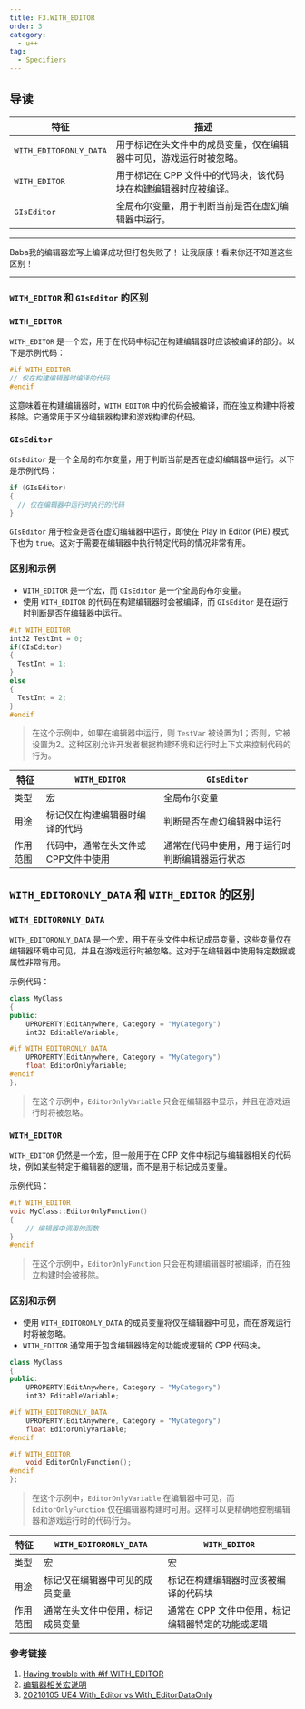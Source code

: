 ```yaml
---
title: F3.WITH_EDITOR
order: 3
category:
  - u++
tag:
  - Specifiers
---
```

## 导读

| 特征                     | 描述                                 |
|------------------------|------------------------------------|
| `WITH_EDITORONLY_DATA` | 用于标记在头文件中的成员变量，仅在编辑器中可见，游戏运行时被忽略。  |
| `WITH_EDITOR`          | 用于标记在 CPP 文件中的代码块，该代码块在构建编辑器时应被编译。 |
| `GIsEditor`            | 全局布尔变量，用于判断当前是否在虚幻编辑器中运行。          |

<hr>

<chatmessage avatar="../../assets/emoji/bqb (4).png" :avatarWidth="40">
Baba我的编辑器宏写上编译成功但打包失败了！
</chatmessage>

<chatmessage avatar="../../assets/emoji/bqb (2).png" :avatarWidth="40" alignLeft>
让我康康！看来你还不知道这些区别！
</chatmessage>

<hr>

### `WITH_EDITOR` 和 `GIsEditor` 的区别

###  `WITH_EDITOR`

`WITH_EDITOR` 是一个宏，用于在代码中标记在构建编辑器时应该被编译的部分。以下是示例代码：

```cpp
#if WITH_EDITOR 
// 仅在构建编辑器时编译的代码
#endif  
```
<chatmessage avatar="../../assets/emoji/blzt.png" :avatarWidth="40" alignLeft>

这意味着在构建编辑器时，`WITH_EDITOR` 中的代码会被编译，而在独立构建中将被移除。它通常用于区分编辑器构建和游戏构建的代码。

</chatmessage>

###  `GIsEditor`

`GIsEditor` 是一个全局的布尔变量，用于判断当前是否在虚幻编辑器中运行。以下是示例代码：

```cpp
if (GIsEditor) 
{
  // 仅在编辑器中运行时执行的代码
}
```
<chatmessage avatar="../../assets/emoji/dsyj.png" :avatarWidth="40" alignLeft>

`GIsEditor` 用于检查是否在虚幻编辑器中运行，即使在 Play In Editor (PIE) 模式下也为 `true`。这对于需要在编辑器中执行特定代码的情况非常有用。

</chatmessage>

### 区别和示例

- `WITH_EDITOR` 是一个宏，而 `GIsEditor` 是一个全局的布尔变量。
- 使用 `WITH_EDITOR` 的代码在构建编辑器时会被编译，而 `GIsEditor` 是在运行时判断是否在编辑器中运行。

```cpp
#if WITH_EDITOR 
int32 TestInt = 0;     
if(GIsEditor)     
{         
  TestInt = 1;             
}     
else     
{         
  TestInt = 2;     
}
#endif 
```

>在这个示例中，如果在编辑器中运行，则 `TestVar` 被设置为1；否则，它被设置为2。这种区别允许开发者根据构建环境和运行时上下文来控制代码的行为。

| 特征   | `WITH_EDITOR`       | `GIsEditor`             |
|------|---------------------|-------------------------|
| 类型   | 宏                   | 全局布尔变量                  |
| 用途   | 标记仅在构建编辑器时编译的代码     | 判断是否在虚幻编辑器中运行           |
| 作用范围 | 代码中，通常在头文件或CPP文件中使用 | 通常在代码中使用，用于运行时判断编辑器运行状态 |


## `WITH_EDITORONLY_DATA` 和 `WITH_EDITOR` 的区别

### `WITH_EDITORONLY_DATA`

<chatmessage avatar="../../assets/emoji/bqb (6).png" :avatarWidth="40" alignLeft>

`WITH_EDITORONLY_DATA` 是一个宏，用于在头文件中标记成员变量，这些变量仅在编辑器环境中可见，并且在游戏运行时被忽略。这对于在编辑器中使用特定数据或属性非常有用。

</chatmessage>


示例代码：

```cpp
class MyClass
{
public:
    UPROPERTY(EditAnywhere, Category = "MyCategory")
    int32 EditableVariable;

#if WITH_EDITORONLY_DATA
    UPROPERTY(EditAnywhere, Category = "MyCategory")
    float EditorOnlyVariable;
#endif
};
```

>在这个示例中，`EditorOnlyVariable` 只会在编辑器中显示，并且在游戏运行时将被忽略。

### `WITH_EDITOR`

<chatmessage avatar="../../assets/emoji/bqb02.png" :avatarWidth="40" alignLeft>

`WITH_EDITOR` 仍然是一个宏，但一般用于在 CPP 文件中标记与编辑器相关的代码块，例如某些特定于编辑器的逻辑，而不是用于标记成员变量。

</chatmessage>

示例代码：

```cpp
#if WITH_EDITOR
void MyClass::EditorOnlyFunction()
{
    // 编辑器中调用的函数
}
#endif
```

>在这个示例中，`EditorOnlyFunction` 只会在构建编辑器时被编译，而在独立构建时会被移除。

### 区别和示例

- 使用 `WITH_EDITORONLY_DATA` 的成员变量将仅在编辑器中可见，而在游戏运行时将被忽略。
- `WITH_EDITOR` 通常用于包含编辑器特定的功能或逻辑的 CPP 代码块。

```cpp
class MyClass
{
public:
    UPROPERTY(EditAnywhere, Category = "MyCategory")
    int32 EditableVariable;

#if WITH_EDITORONLY_DATA
    UPROPERTY(EditAnywhere, Category = "MyCategory")
    float EditorOnlyVariable;
#endif

#if WITH_EDITOR
    void EditorOnlyFunction();
#endif
};
```
>在这个示例中，`EditorOnlyVariable` 在编辑器中可见，而 `EditorOnlyFunction` 仅在编辑器构建时可用。这样可以更精确地控制编辑器和游戏运行时的代码行为。

| 特征   | `WITH_EDITORONLY_DATA`                           | `WITH_EDITOR`                                    |
|------|--------------------------------------------------|--------------------------------------------------|
| 类型   | 宏                                                | 宏                                                |
| 用途   | 标记仅在编辑器中可见的成员变量                                  | 标记在构建编辑器时应该被编译的代码块                               |
| 作用范围 | 通常在头文件中使用，标记成员变量                                 | 通常在 CPP 文件中使用，标记编辑器特定的功能或逻辑                      |

### 参考链接

1. [Having trouble with #if WITH_EDITOR](https://forums.unrealengine.com/t/having-trouble-with-if-with_editor/138926)
2. [编辑器相关宏说明](https://zhuanlan.zhihu.com/p/76590936)
3. [20210105 UE4 With_Editor vs With_EditorDataOnly](https://exkulo.github.io/2021/01/05/20210105-UE4-With-Editor-vs-With-EditorDataOnly/)